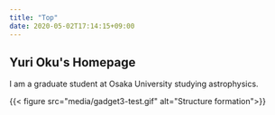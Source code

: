 ```yaml
---
title: "Top"
date: 2020-05-02T17:14:15+09:00
---
```

## Yuri Oku's Homepage

I am a graduate student at Osaka University studying astrophysics.

{{< figure src="media/gadget3-test.gif" alt="Structure formation">}}
